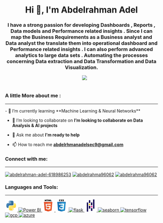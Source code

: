 <h1 align="center">Hi 👋, I'm Abdelrahman Adel</h1>
<h3 align="center">I have a strong passion for developing Dashboards , Reports , Data models and Performance related insights . Since I can map the Business Requirements as a Business analyst and Data analyst the translate them into operational dashboard and Performance related insights . I can also perform advanced analytics to large data sets . Automating the processes concerning Data extraction and Data Transformation and Data Visualization.</h3>
<picture> <img align="right" src="https://github.com/7oSkaaa/7oSkaaa/blob/main/Images/Right_Side.gif?raw=true"width=250px></picture><br></br>
<h3 align="left">A little More about me :</h3> <hr>
- 🌱 I’m currently learning **Machine Learning & Neural Networks**

- 👯 I’m looking to collaborate on **I’m looking to collaborate on Data Analysis & AI projects**

- 💬 Ask me about **I'm ready to help**

- 📫 How to reach me **abdelrhmanadelsec9@gmail.com**
<h3 align="left">Connect with me:</h3><hr>
<p align="left">
<a href="https://linkedin.com/in/abdelrahman-adel-618986253" target="blank"><img align="center" src="https://raw.githubusercontent.com/rahuldkjain/github-profile-readme-generator/master/src/images/icons/Social/linked-in-alt.svg" alt="abdelrahman-adel-618986253" height="30" width="40" /></a>
<a href="https://abdelrahmanade.github.io/" target="blank"><img align="center" src="https://svgsilh.com/svg/1873373.svg" alt="abdelrahma96062" height="30" width="40" /></a>
<a href="https://twitter.com/abdelrahma96062" target="blank"><img align="center" src="https://raw.githubusercontent.com/rahuldkjain/github-profile-readme-generator/master/src/images/icons/Social/twitter.svg" alt="abdelrahma96062" height="30" width="40" /></a>
</p>

<h3 align="left">Languages and Tools:</h3><hr>
<p align="left"> <a href="https://www.python.org" target="_blank" rel="noreferrer"> <img
src="https://raw.githubusercontent.com/devicons/devicon/master/icons/python/python-original.svg" alt="python"
width="40" height="40" /> </a><a href="https://powerbi.microsoft.com/en-us/" target="_blank" rel="noreferrer"> <img
src="https://www.vectorlogo.zone/logos/microsoft_powerbi/microsoft_powerbi-icon.svg" alt="Power BI" width="40"
height="40" /> </a><a href="https://www.w3.org/html/" target="_blank" rel="noreferrer"> <img src="https://raw.githubusercontent.com/devicons/devicon/master/icons/html5/html5-original-wordmark.svg"
alt="html5" width="40" height="40" /> </a><a href="https://www.w3schools.com/css/" target="_blank" rel="noreferrer"> <img
src="https://raw.githubusercontent.com/devicons/devicon/master/icons/css3/css3-original-wordmark.svg" alt="css3"
width="40" height="40" /> </a><a href="https://flask.palletsprojects.com/" target="_blank"
rel="noreferrer"> <img src="https://www.vectorlogo.zone/logos/pocoo_flask/pocoo_flask-icon.svg" alt="flask"
width="40" height="40" /> </a><a href="https://pandas.pydata.org/" target="_blank" rel="noreferrer"> <img
src="https://raw.githubusercontent.com/devicons/devicon/2ae2a900d2f041da66e950e4d48052658d850630/icons/pandas/pandas-original.svg"
alt="pandas" width="40" height="40" /> </a><a href="https://seaborn.pydata.org/" target="_blank" rel="noreferrer"> <img
src="https://seaborn.pydata.org/_images/logo-mark-lightbg.svg" alt="seaborn" width="40" height="40" /> </a><a href="https://www.tensorflow.org" target="_blank" rel="noreferrer"> <img
src="https://www.vectorlogo.zone/logos/tensorflow/tensorflow-icon.svg" alt="tensorflow" width="40"
height="40" /> </a><a href="https://cloud.google.com" target="_blank" rel="noreferrer"> <img
src="https://www.vectorlogo.zone/logos/google_cloud/google_cloud-icon.svg" alt="gcp" width="40"
height="40" /> </a><a href="https://azure.microsoft.com/en-in/" target="_blank" rel="noreferrer"> <img
src="https://www.vectorlogo.zone/logos/microsoft_azure/microsoft_azure-icon.svg" alt="azure" width="40"
height="40" /> </a> </p>
